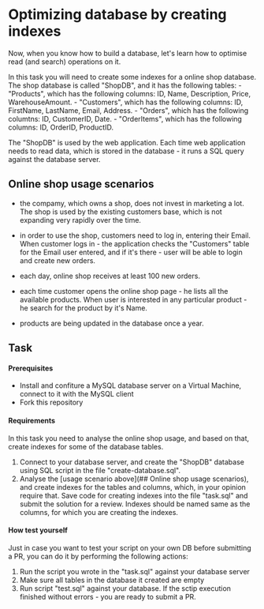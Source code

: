 # Optimizing database by creating indexes

Now, when you know how to build a database, let's learn how to optimise read (and search) operations on it. 

In this task you will need to create some indexes for a online shop database. The shop database is called "ShopDB", and it has the following tables:
    - "Products", which has the following columns: ID, Name, Description, Price, WarehouseAmount. 
    - "Customers", which has the following columns: ID, FirstName, LastName, Email, Address. 
    - "Orders", which has the following columtns: ID, CustomerID, Date. 
    - "OrderItems", which has the following columns: ID, OrderID, ProductID.

The "ShopDB" is used by the web application. Each time web application needs to read data, which is stored in the database - it runs a SQL query against the database server. 

## Online shop usage scenarios 
- the compamy, which owns a shop, does not invest in marketing a lot. The shop is used by the existing customers base, which is not expanding very rapidly over the time. 
- in order to use the shop, customers need to log in, entering their Email. When customer logs in - the application checks the "Customers" table for the Email user entered, and if it's there - user will be able to login and create new orders. 

- each day, online shop receives at least 100 new orders. 
- each time customer opens the online shop page - he lists all the available products. When user is interested in any particular product - he search for the product by it's Name. 
- products are being updated in the database once a year. 

## Task
#### Prerequisites
- Install and confiture a MySQL database server on a Virtual Machine, connect to it with the MySQL client
- Fork this repository

#### Requirements
In this task you need to analyse the online shop usage, and based on that, create indexes for some of the database tables. 

1. Connect to your database server, and create the "ShopDB" database using SQL script in the file "create-database.sql".
2. Analyse the [usage scenario above](## Online shop usage scenarios), and create indexes for the tables and columns, which, in your opinion require that. Save code for creating indexes into the file "task.sql" and submit the solution for a review. Indexes should be named same as the columns, for which you are creating the indexes. 

#### How test yourself 
Just in case you want to test your script on your own DB before submitting a PR, you can do it by performing the following actions: 
1. Run the script you wrote in the "task.sql" against your database server 
2. Make sure all tables in the database it created are empty 
3. Run script "test.sql" against your database. If the sctip execution finished without errors - you are ready to submit a PR. 
